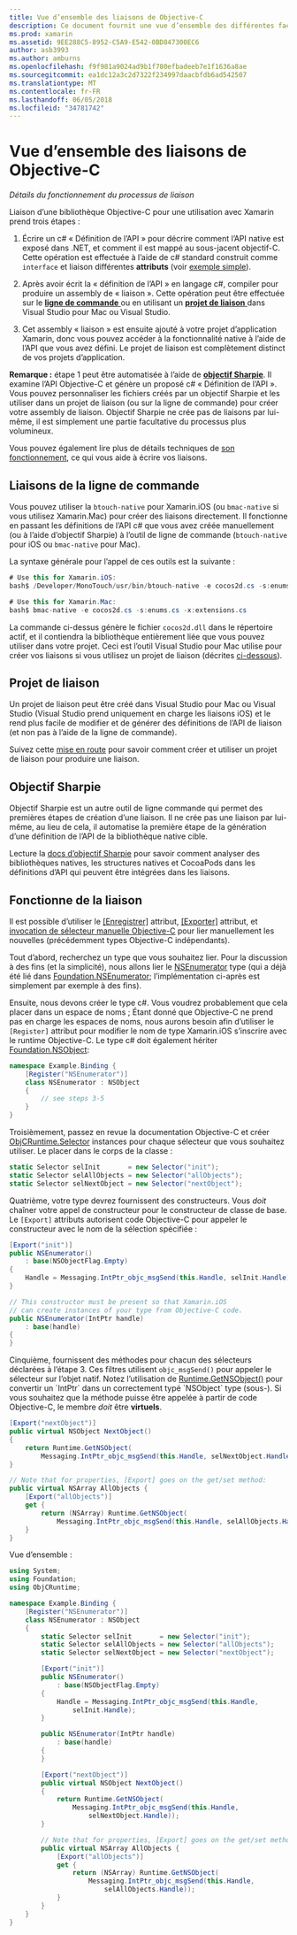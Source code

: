 ```yaml
---
title: Vue d’ensemble des liaisons de Objective-C
description: Ce document fournit une vue d’ensemble des différentes façons de créer des liaisons c# pour le code Objective-C, y compris les liaisons de ligne de commande, les projets de la liaison et objectif Sharpie. Elle explique également le fonctionne de la liaison.
ms.prod: xamarin
ms.assetid: 9EE288C5-8952-C5A9-E542-0BD847300EC6
author: asb3993
ms.author: amburns
ms.openlocfilehash: f9f981a9024ad9b1f780efbadeeb7e1f1636a8ae
ms.sourcegitcommit: ea1dc12a3c2d7322f234997daacbfdb6ad542507
ms.translationtype: MT
ms.contentlocale: fr-FR
ms.lasthandoff: 06/05/2018
ms.locfileid: "34781742"
---
```

# <a name="overview-of-objective-c-bindings"></a>Vue d’ensemble des liaisons de Objective-C

_Détails du fonctionnement du processus de liaison_

Liaison d’une bibliothèque Objective-C pour une utilisation avec Xamarin prend trois étapes :

1. Écrire un c# « Définition de l’API » pour décrire comment l’API native est exposé dans .NET, et comment il est mappé au sous-jacent objectif-C. Cette opération est effectuée à l’aide de c# standard construit comme `interface` et liaison différentes **attributs** (voir [exemple simple](~/cross-platform/macios/binding/objective-c-libraries.md#Binding_an_API)).

2. Après avoir écrit la « définition de l’API » en langage c#, compiler pour produire un assembly de « liaison ». Cette opération peut être effectuée sur le [ **ligne de commande** ](#commandline) ou en utilisant un [ **projet de liaison** ](#bindingproject) dans Visual Studio pour Mac ou Visual Studio.

3. Cet assembly « liaison » est ensuite ajouté à votre projet d’application Xamarin, donc vous pouvez accéder à la fonctionnalité native à l’aide de l’API que vous avez défini.
  Le projet de liaison est complètement distinct de vos projets d’application.

**Remarque :** étape 1 peut être automatisée à l’aide de [ **objectif Sharpie**](#objectivesharpie). Il examine l’API Objective-C et génère un proposé c# « Définition de l’API ». Vous pouvez personnaliser les fichiers créés par un objectif Sharpie et les utiliser dans un projet de liaison (ou sur la ligne de commande) pour créer votre assembly de liaison. Objectif Sharpie ne crée pas de liaisons par lui-même, il est simplement une partie facultative du processus plus volumineux.

Vous pouvez également lire plus de détails techniques de [son fonctionnement](#howitworks), ce qui vous aide à écrire vos liaisons.

<a name="Command_Line_Bindings" /><a name="commandline" />

## <a name="command-line-bindings"></a>Liaisons de la ligne de commande

Vous pouvez utiliser la `btouch-native` pour Xamarin.iOS (ou `bmac-native` si vous utilisez Xamarin.Mac) pour créer des liaisons directement. Il fonctionne en passant les définitions de l’API c# que vous avez créée manuellement (ou à l’aide d’objectif Sharpie) à l’outil de ligne de commande (`btouch-native` pour iOS ou `bmac-native` pour Mac).


La syntaxe générale pour l’appel de ces outils est la suivante :

```csharp
# Use this for Xamarin.iOS:
bash$ /Developer/MonoTouch/usr/bin/btouch-native -e cocos2d.cs -s:enums.cs -x:extensions.cs
```

```csharp
# Use this for Xamarin.Mac:
bash$ bmac-native -e cocos2d.cs -s:enums.cs -x:extensions.cs
```

La commande ci-dessus génère le fichier `cocos2d.dll` dans le répertoire actif, et il contiendra la bibliothèque entièrement liée que vous pouvez utiliser dans votre projet. Ceci est l’outil Visual Studio pour Mac utilise pour créer vos liaisons si vous utilisez un projet de liaison (décrites [ci-dessous](#bindingproject)).


<a name="bindingproject" />

## <a name="binding-project"></a>Projet de liaison

Un projet de liaison peut être créé dans Visual Studio pour Mac ou Visual Studio (Visual Studio prend uniquement en charge les liaisons iOS) et le rend plus facile de modifier et de générer des définitions de l’API de liaison (et non pas à l’aide de la ligne de commande).

Suivez cette [mise en route](~/cross-platform/macios/binding/objective-c-libraries.md#Getting_Started) pour savoir comment créer et utiliser un projet de liaison pour produire une liaison.

<a name="objectivesharpie" />

## <a name="objective-sharpie"></a>Objectif Sharpie

Objectif Sharpie est un autre outil de ligne commande qui permet des premières étapes de création d’une liaison. Il ne crée pas une liaison par lui-même, au lieu de cela, il automatise la première étape de la génération d’une définition de l’API de la bibliothèque native cible.

Lecture la [docs d’objectif Sharpie](~/cross-platform/macios/binding/objective-sharpie/index.md) pour savoir comment analyser des bibliothèques natives, les structures natives et CocoaPods dans les définitions d’API qui peuvent être intégrées dans les liaisons.

<a name="howitworks" />

## <a name="how-binding-works"></a>Fonctionne de la liaison

Il est possible d’utiliser le [[Enregistrer]](https://developer.xamarin.com/api/type/Foundation.RegisterAttribute/) attribut, [[Exporter]](https://developer.xamarin.com/api/type/Foundation.ExportAttribute/) attribut, et [invocation de sélecteur manuelle Objective-C](~/ios/internals/objective-c-selectors.md) pour lier manuellement les nouvelles (précédemment types Objective-C indépendants).

Tout d’abord, recherchez un type que vous souhaitez lier. Pour la discussion à des fins (et la simplicité), nous allons lier le [NSEnumerator](http://developer.apple.com/iphone/library/documentation/Cocoa/Reference/Foundation/Classes/NSEnumerator_Class/Reference/Reference.html) type (qui a déjà été lié dans [Foundation.NSEnumerator](https://developer.xamarin.com/api/type/Foundation.NSEnumerator/); l’implémentation ci-après est simplement par exemple à des fins).

Ensuite, nous devons créer le type c#. Vous voudrez probablement que cela placer dans un espace de noms ; Étant donné que Objective-C ne prend pas en charge les espaces de noms, nous aurons besoin afin d’utiliser le `[Register]` attribut pour modifier le nom de type Xamarin.iOS s’inscrire avec le runtime Objective-C. Le type c# doit également hériter [Foundation.NSObject](https://developer.xamarin.com/api/type/Foundation.NSObject/):

```csharp
namespace Example.Binding {
    [Register("NSEnumerator")]
    class NSEnumerator : NSObject
    {
        // see steps 3-5
    }
}
```

Troisièmement, passez en revue la documentation Objective-C et créer [ObjCRuntime.Selector](https://developer.xamarin.com/api/type/ObjCRuntime.Selector/) instances pour chaque sélecteur que vous souhaitez utiliser. Le placer dans le corps de la classe :

```csharp
static Selector selInit       = new Selector("init");
static Selector selAllObjects = new Selector("allObjects");
static Selector selNextObject = new Selector("nextObject");
```

Quatrième, votre type devrez fournissent des constructeurs. Vous *doit* chaîner votre appel de constructeur pour le constructeur de classe de base. Le `[Export]` attributs autorisent code Objective-C pour appeler le constructeur avec le nom de la sélection spécifiée :

```csharp
[Export("init")]
public NSEnumerator()
    : base(NSObjectFlag.Empty)
{
    Handle = Messaging.IntPtr_objc_msgSend(this.Handle, selInit.Handle);
}
```

```csharp
// This constructor must be present so that Xamarin.iOS
// can create instances of your type from Objective-C code.
public NSEnumerator(IntPtr handle)
    : base(handle)
{
}
```

Cinquième, fournissent des méthodes pour chacun des sélecteurs déclarées à l’étape 3. Ces filtres utilisent `objc_msgSend()` pour appeler le sélecteur sur l’objet natif. Notez l’utilisation de [Runtime.GetNSObject()](https://developer.xamarin.com/api/member/ObjCRuntime.Runtime.GetNSObject/(System.IntPtr)) pour convertir un `IntPtr` dans un correctement typé `NSObject` type (sous-). Si vous souhaitez que la méthode puisse être appelée à partir de code Objective-C, le membre *doit* être **virtuels**.

```csharp
[Export("nextObject")]
public virtual NSObject NextObject()
{
    return Runtime.GetNSObject(
        Messaging.IntPtr_objc_msgSend(this.Handle, selNextObject.Handle));
}
```

```csharp
// Note that for properties, [Export] goes on the get/set method:
public virtual NSArray AllObjects {
    [Export("allObjects")]
    get {
        return (NSArray) Runtime.GetNSObject(
            Messaging.IntPtr_objc_msgSend(this.Handle, selAllObjects.Handle));
    }
}
```

Vue d’ensemble :

```csharp
using System;
using Foundation;
using ObjCRuntime;

namespace Example.Binding {
    [Register("NSEnumerator")]
    class NSEnumerator : NSObject
    {
        static Selector selInit       = new Selector("init");
        static Selector selAllObjects = new Selector("allObjects");
        static Selector selNextObject = new Selector("nextObject");

        [Export("init")]
        public NSEnumerator()
            : base(NSObjectFlag.Empty)
        {
            Handle = Messaging.IntPtr_objc_msgSend(this.Handle,
                selInit.Handle);
        }

        public NSEnumerator(IntPtr handle)
            : base(handle)
        {
        }

        [Export("nextObject")]
        public virtual NSObject NextObject()
        {
            return Runtime.GetNSObject(
                Messaging.IntPtr_objc_msgSend(this.Handle,
                    selNextObject.Handle));
        }

        // Note that for properties, [Export] goes on the get/set method:
        public virtual NSArray AllObjects {
            [Export("allObjects")]
            get {
                return (NSArray) Runtime.GetNSObject(
                    Messaging.IntPtr_objc_msgSend(this.Handle,
                        selAllObjects.Handle));
            }
        }
    }
}
```

